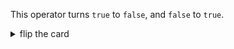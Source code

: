 This operator turns `true` to `false`, and `false` to `true`.

<details>
<summary>flip the card</summary>
<br>

# _logical not_ operator: `!`

```js
'use strict';

console.log(!true); // false
console.log(!false); // true
```

</details>
